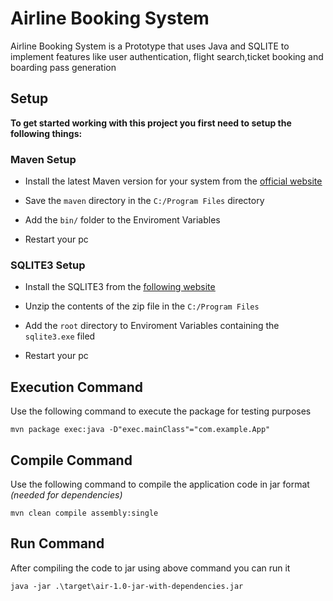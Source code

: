 # Airline Booking System

Airline Booking System is a Prototype that uses Java and SQLITE to implement features like user authentication, flight search,ticket booking and boarding pass generation

## Setup

**To get started working with this project you first need to setup the following things:**

### Maven Setup
* Install the latest Maven version for your system from the [<u>official website</u>](https://maven.apache.org/download.cgi) 

* Save the `maven` directory in the `C:/Program Files` directory

* Add the `bin/` folder to the Enviroment Variables

* Restart your pc

### SQLITE3 Setup
* Install the SQLITE3 from the [<u>following website</u>](https://www.sqlite.org/download.html)

* Unzip the contents of the zip file in the `C:/Program Files`

* Add the `root` directory to Enviroment Variables containing the `sqlite3.exe` filed

* Restart your pc

## Execution Command

Use the following command to execute the package for testing purposes
 ```
 mvn package exec:java -D"exec.mainClass"="com.example.App"
 ```

## Compile Command

Use the following command to compile the application code in jar format *(needed for dependencies)*
 ```
 mvn clean compile assembly:single
 ```

## Run Command
After compiling the code to jar using above command you can run it
 ```
 java -jar .\target\air-1.0-jar-with-dependencies.jar
 ```